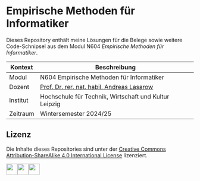 # Empirische Methoden für Informatiker

Dieses Repository enthält meine Lösungen für die Belege sowie weitere Code-Schnipsel aus dem Modul N604 *Empirische Methoden für Informatiker*.

| Kontext  | Beschreibung                                                                                                                                |
|----------|---------------------------------------------------------------------------------------------------------------------------------------------|
| Modul    | N604 Empirische Methoden für Informatiker                                                                                                   |
| Dozent   | [Prof. Dr. rer. nat. habil. Andreas Lasarow](https://fim.htwk-leipzig.de/fakultaet/personen/professorinnen-und-professoren/andreas-lasarow) |
| Institut | Hochschule für Technik, Wirtschaft und Kultur Leipzig                                                                                       |
| Zeitraum | Wintersemester 2024/25                                                                                                                      |


## Lizenz

Die Inhalte dieses Repositories sind unter der [Creative Commons Attribution-ShareAlike 4.0 International License](./LICENSE) lizenziert.

<img src="https://mirrors.creativecommons.org/presskit/icons/cc.xlarge.png" width="30" /><img src="https://mirrors.creativecommons.org/presskit/icons/by.xlarge.png" width="30" /><img src="https://mirrors.creativecommons.org/presskit/icons/sa.xlarge.png" width="30" />
